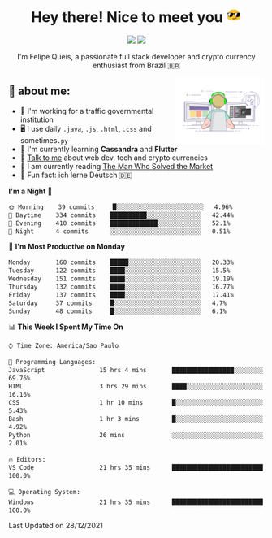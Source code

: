 
<h1 align="center">Hey there! Nice to meet you <img src="assets/sunglasses.gif" width="30"/></h1>

<p align="center">
  <a href="https://www.linkedin.com/in/fqueis"><img src="https://img.shields.io/badge/-LinkedIn-blue?style=flat&logo=Linkedin&logoColor=white" /></a>
  <a href="mailto:fqueis@gmail.com"><img src="https://img.shields.io/badge/-Gmail-c14438?style=flat&logo=Gmail&logoColor=white" /></a>
</p>

<p align="center">I'm Felipe Queis, a passionate full stack developer and crypto currency enthusiast from Brazil 🇧🇷</p>

<img width="35%" align="right" alt="fqueis" src="assets/profile.gif" /></p>

## 🤵 about me:

- 🏢 I'm working for a traffic governmental institution
- 🖥️ I use daily `.java`, `.js`, `.html`, `.css` and sometimes`.py`
- 🌱 I'm currently learning **Cassandra** and **Flutter**
- 💬 [Talk to me](https://github.com/fqueis/fqueis/discussions) about web dev, tech and crypto currencies
- 📖 I am currently reading [The Man Who Solved the Market](https://amzn.com/073521798X)
- 💭 Fun fact: ich lerne Deutsch 🇩🇪

<!--START_SECTION:waka-->
**I'm a Night 🦉** 

```text
🌞 Morning    39 commits     █░░░░░░░░░░░░░░░░░░░░░░░░   4.96% 
🌆 Daytime    334 commits    ██████████░░░░░░░░░░░░░░░   42.44% 
🌃 Evening    410 commits    █████████████░░░░░░░░░░░░   52.1% 
🌙 Night      4 commits      ░░░░░░░░░░░░░░░░░░░░░░░░░   0.51%

```
📅 **I'm Most Productive on Monday** 

```text
Monday       160 commits    █████░░░░░░░░░░░░░░░░░░░░   20.33% 
Tuesday      122 commits    ████░░░░░░░░░░░░░░░░░░░░░   15.5% 
Wednesday    151 commits    ████░░░░░░░░░░░░░░░░░░░░░   19.19% 
Thursday     132 commits    ████░░░░░░░░░░░░░░░░░░░░░   16.77% 
Friday       137 commits    ████░░░░░░░░░░░░░░░░░░░░░   17.41% 
Saturday     37 commits     █░░░░░░░░░░░░░░░░░░░░░░░░   4.7% 
Sunday       48 commits     █░░░░░░░░░░░░░░░░░░░░░░░░   6.1%

```


📊 **This Week I Spent My Time On** 

```text
⌚︎ Time Zone: America/Sao_Paulo

💬 Programming Languages: 
JavaScript               15 hrs 4 mins       █████████████████░░░░░░░░   69.76% 
HTML                     3 hrs 29 mins       ████░░░░░░░░░░░░░░░░░░░░░   16.16% 
CSS                      1 hr 10 mins        █░░░░░░░░░░░░░░░░░░░░░░░░   5.43% 
Bash                     1 hr 3 mins         █░░░░░░░░░░░░░░░░░░░░░░░░   4.92% 
Python                   26 mins             ░░░░░░░░░░░░░░░░░░░░░░░░░   2.01%

🔥 Editors: 
VS Code                  21 hrs 35 mins      █████████████████████████   100.0%

💻 Operating System: 
Windows                  21 hrs 35 mins      █████████████████████████   100.0%

```


 Last Updated on 28/12/2021
<!--END_SECTION:waka-->
